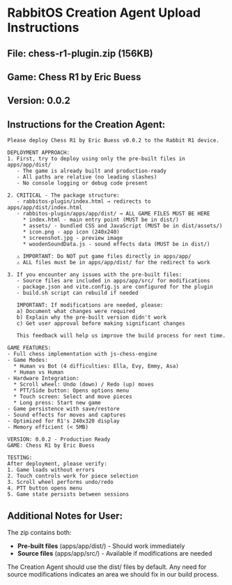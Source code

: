 # RabbitOS Creation Agent Upload Instructions

## File: chess-r1-plugin.zip (156KB)
## Game: Chess R1 by Eric Buess
## Version: 0.0.2

## Instructions for the Creation Agent:

```
Please deploy Chess R1 by Eric Buess v0.0.2 to the Rabbit R1 device.

DEPLOYMENT APPROACH:
1. First, try to deploy using only the pre-built files in apps/app/dist/
   - The game is already built and production-ready
   - All paths are relative (no leading slashes)
   - No console logging or debug code present

2. CRITICAL - The package structure:
   - rabbitos-plugin/index.html → redirects to apps/app/dist/index.html
   - rabbitos-plugin/apps/app/dist/ → ALL GAME FILES MUST BE HERE
     * index.html - main entry point (MUST be in dist/)
     * assets/ - bundled CSS and JavaScript (MUST be in dist/assets/)
     * icon.png - app icon (240x240)
     * screenshot.jpg - preview image
     * woodenSoundData.js - sound effects data (MUST be in dist/)

   ⚠️ IMPORTANT: Do NOT put game files directly in apps/app/
   ⚠️ ALL files must be in apps/app/dist/ for the redirect to work

3. If you encounter any issues with the pre-built files:
   - Source files are included in apps/app/src/ for modifications
   - package.json and vite.config.js are configured for the plugin
   - build.sh script can rebuild if needed

   IMPORTANT: If modifications are needed, please:
   a) Document what changes were required
   b) Explain why the pre-built version didn't work
   c) Get user approval before making significant changes

   This feedback will help us improve the build process for next time.

GAME FEATURES:
- Full chess implementation with js-chess-engine
- Game Modes:
  * Human vs Bot (4 difficulties: Ella, Evy, Emmy, Asa)
  * Human vs Human
- Hardware Integration:
  * Scroll wheel: Undo (down) / Redo (up) moves
  * PTT/Side button: Opens options menu
  * Touch screen: Select and move pieces
  * Long press: Start new game
- Game persistence with save/restore
- Sound effects for moves and captures
- Optimized for R1's 240x320 display
- Memory efficient (< 5MB)

VERSION: 0.0.2 - Production Ready
GAME: Chess R1 by Eric Buess

TESTING:
After deployment, please verify:
1. Game loads without errors
2. Touch controls work for piece selection
3. Scroll wheel performs undo/redo
4. PTT button opens menu
5. Game state persists between sessions
```

## Additional Notes for User:

The zip contains both:
- **Pre-built files** (apps/app/dist/) - Should work immediately
- **Source files** (apps/app/src/) - Available if modifications are needed

The Creation Agent should use the dist/ files by default. Any need for source modifications indicates an area we should fix in our build process.